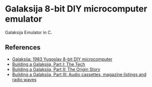 # Galaksija 8-bit DIY microcomputer emulator

Galaksija Emulator in C.


## References

- [Galaksija: 1983 Yugoslav 8-bit DIY microcomputer](https://github.com/mejs/galaksija)
- [Building a Galaksija, Part I: The Tech](https://blog.vladovince.com/building-a-galaksija-the-1980s-yugoslav-8-bit-microcomputer-part-i-the-tech/)
- [Building a Galaksija, Part II: The Origin Story](https://blog.vladovince.com/building-a-galaksija-part-ii-the-origin-story/)
- [Building a Galaksija, Part III: Audio cassettes, magazine listings and radio waves](https://blog.vladovince.com/building-a-galaksija-part-iii-audio-cassettes-magazine-listings-and-radio-waves/url)